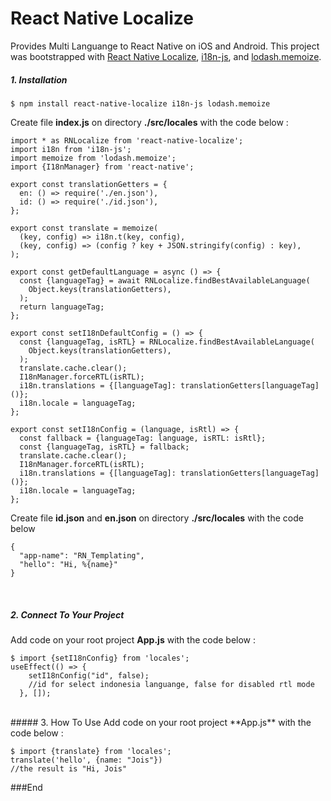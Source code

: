 # React Native Localize
Provides Multi Languange to React Native on iOS and Android. This project was bootstrapped with [React Native Localize](https://github.com/zoontek/react-native-localize), [i18n-js](https://github.com/fnando/i18n-js), and  [lodash.memoize](https://www.npmjs.com/package/lodash.memoize).

##### 1. Installation

    $ npm install react-native-localize i18n-js lodash.memoize


Create file **index.js** on directory **./src/locales** with the code below :

    import * as RNLocalize from 'react-native-localize';
	import i18n from 'i18n-js';
	import memoize from 'lodash.memoize';
	import {I18nManager} from 'react-native';

	export const translationGetters = {
	  en: () => require('./en.json'),
	  id: () => require('./id.json'),
	};

	export const translate = memoize(
	  (key, config) => i18n.t(key, config),
	  (key, config) => (config ? key + JSON.stringify(config) : key),
	);

	export const getDefaultLanguage = async () => {
	  const {languageTag} = await RNLocalize.findBestAvailableLanguage(
		Object.keys(translationGetters),
	  );
	  return languageTag;
	};

	export const setI18nDefaultConfig = () => {
	  const {languageTag, isRTL} = RNLocalize.findBestAvailableLanguage(
		Object.keys(translationGetters),
	  );
	  translate.cache.clear();
	  I18nManager.forceRTL(isRTL);
	  i18n.translations = {[languageTag]: translationGetters[languageTag]()};
	  i18n.locale = languageTag;
	};

	export const setI18nConfig = (language, isRtl) => {
	  const fallback = {languageTag: language, isRTL: isRtl};
	  const {languageTag, isRTL} = fallback;
	  translate.cache.clear();
	  I18nManager.forceRTL(isRTL);
	  i18n.translations = {[languageTag]: translationGetters[languageTag]()};
	  i18n.locale = languageTag;
	};

Create file **id.json** and **en.json** on directory **./src/locales** with the code below

    {
	  "app-name": "RN_Templating",
	  "hello": "Hi, %{name}"
	}


<br>

##### 2. Connect To Your Project
Add code on your root project **App.js** with the code below :

    $ import {setI18nConfig} from 'locales';
	useEffect(() => {
		setI18nConfig("id", false);
		//id for select indonesia languange, false for disabled rtl mode
	  }, []);
<br>
##### 3. How To Use
Add code on your root project **App.js** with the code below :

    $ import {translate} from 'locales';
	translate('hello', {name: "Jois"})
	//the result is "Hi, Jois"


###End
